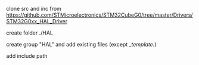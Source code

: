 

clone src and inc from https://github.com/STMicroelectronics/STM32CubeG0/tree/master/Drivers/STM32G0xx_HAL_Driver

create folder ./HAL

create group "HAL" and add existing files (except *_template.*)

add include path
